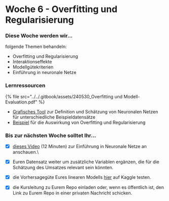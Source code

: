 # Woche 6 - Overfitting und Regularisierung

### Diese Woche werden wir...

folgende Themen behandeln:

* Overfitting und Regularisierung
* Interaktionseffekte
* Modellgütekriterien
* Einführung in neuronale Netze

### Lernressourcen

{% file src="../../.gitbook/assets/240530_Overfitting und Modell-Evaluation.pdf" %}

* [Grafisches Tool](https://playground.tensorflow.org/) zur Definition und Schätzung von Neuronalen Netzen für unterschiedliche Beispieldatensätze
* [Beispiel](https://github.com/opencampus-sh/einfuehrung-in-data-science-und-ml/blob/main/overfitting.ipynb) für die Auswirkung von Overfitting und Regularisierung

### Bis zur nächsten Woche solltet Ihr...

* [x] [dieses Video](https://www.youtube.com/watch?v=GvQwE2OhL8I) (12 Minuten) zur Einführung in Neuronale Netze an anschauen.\

* [x] Euren Datensatz weiter um zusätzliche Variablen ergänzen, die für die Schätzung des Umsatzes relevant sein könnten.
* [x] die Vorhersagegüte Eures linearen Modells [hier](https://www.kaggle.com/t/7020a75340c649a9b56d85835cacd28a) auf Kaggle testen.
* [x] die Kursleitung zu Eurem Repo einladen oder, wenn es öffentlich ist, den Link zu Eurem Repo in einer privaten Nachricht schicken.
